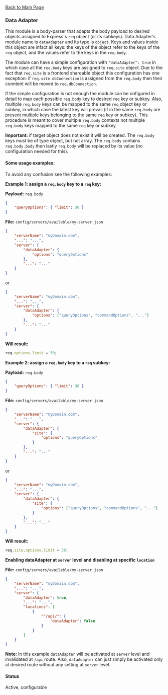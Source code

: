 [Back to Main Page](https://github.com/SorinGFS/webaccess#configuration)

### Data Adapter

This module is a body-parser that adapts the body payload to desired objects assigned to Express's `req` object (or its subkeys). Data Adapter's module name is `dataAdapter` and its type is `object`. Keys and values inside this object are infact all keys: the keys of the object refer to the keys of the `req` object, and the values refer to the keys in the `req.body`.

The module can have a simple configuration with `"dataAdapter": true` in which case all the `req.body` keys are assigned to `req.site` object. Due to the fact that `req.site` is a frontend shareable object this configuration has one exception: if `req.site.dbConnection` is assigned from the `req.body` then their conntent will be moved to `req.dbConnection`.

If the simple configuration is not enough the module can be onfigured in detail to map each possible `req.body` key to desired `req` key or subkey. Also, multiple `req.body` keys can be mapped to the same `req` object key or subkey, in which case the latest key will prevail (if in the same `req.body` are present multiple keys belonging to the same `req` key or subkey). This procedure is meant to cover multiple `req.body` contexts not multiple `req.body` keys mapped to the same `req` key or subkey.

**Important:** if target object does not exist it will be created. The `req.body` keys must be of type object, but not array. The `req.body` contains `req.body.body` then lastly `req.body` will be replaced by its value (no configuration needed for this).

#### Some usage examples:

To avoid any confusion see the following examples:

**Example 1: assign a `req.body` key to a `req` key:**

**Payload:** `req.body`

```json
{
    "queryOptions": { "limit": 30 }
}
```

**File:** `config/servers/available/my-server.json`

```json
{
    "serverName": "myDomain.com",
    "...": "...",
    "server": {
        "dataAdapter": {
            "options": "queryOptions"
        },
        "...": "..."
    }
}
```

or

```json
{
    "serverName": "myDomain.com",
    "...": "...",
    "server": {
        "dataAdapter": {
            "options": ["queryOptions", "commandOptions", "..."]
        },
        "...": "..."
    }
}
```

**Will result:**

```js
req.options.limit = 30;
```

**Example 2: assign a `req.body` key to a `req` subkey:**

**Payload:** `req.body`

```json
{
    "queryOptions": { "limit": 30 }
}
```

**File:** `config/servers/available/my-server.json`

```json
{
    "serverName": "myDomain.com",
    "...": "...",
    "server": {
        "dataAdapter": {
            "site": {
                "options": "queryOptions"
            }
        },
        "...": "..."
    }
}
```

or

```json
{
    "serverName": "myDomain.com",
    "...": "...",
    "server": {
        "dataAdapter": {
            "site": {
                "options": ["queryOptions", "commandOptions", "..."]
            }
        },
        "...": "..."
    }
}
```

**Will result:**

```js
req.site.options.limit = 30;
```

**Enabling dataAdapter at `server` level and disabling at specific `location`**

**File:** `config/servers/available/my-server.json`

```json
{
    "serverName": "myDomain.com",
    "...": "...",
    "server": {
        "dataAdapter": true,
        "...": "...",
        "locations": [
            {
                "^/api/": {
                    "dataAdapter": false
                }
            }
        ]
    }
}
```

**Note:** In this example `dataAdapter` will be activated at `server` level and invalidated at `/api` route. Also, `dataAdapter` can just simply be activated only at desired route without any setting at `server` level.

#### Status

Active, configurable
